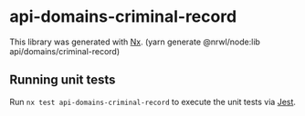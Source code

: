 # api-domains-criminal-record

This library was generated with [Nx](https://nx.dev). (yarn generate @nrwl/node:lib api/domains/criminal-record)

## Running unit tests

Run `nx test api-domains-criminal-record` to execute the unit tests via [Jest](https://jestjs.io).
